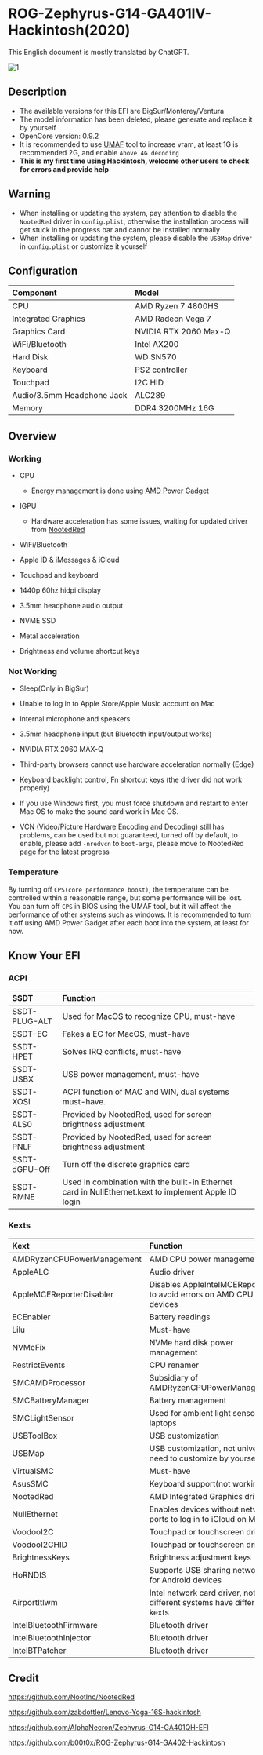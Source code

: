 # ROG-Zephyrus-G14-GA401IV-Hackintosh(2020)

This English document is mostly translated by ChatGPT.

![1](https://github.com/PIut02/ROG-Zephyrus-G14-GA401IV-Hackintosh/assets/39442130/86b55723-bf91-4830-8dc3-be19ba0f1666)

## Description

- The available versions for this EFI are BigSur/Monterey/Ventura
- The model information has been deleted, please generate and replace it by yourself
- OpenCore version: 0.9.2
- It is recommended to use [UMAF](https://github.com/DavidS95/Smokeless_UMAF/) tool to increase vram, at least 1G is recommended 2G, and enable `Above 4G decoding`
- **This is my first time using Hackintosh, welcome other users to check for errors and provide help**

## Warning

- When installing or updating the system, pay attention to disable the `NootedRed` driver in `config.plist`, otherwise the installation process will get stuck in the progress bar and cannot be installed normally
- When installing or updating the system, please disable the `USBMap` driver in `config.plist` or customize it yourself

## Configuration

| Component                  | Model                 |
| :------------------------- | :-------------------- |
| CPU                        | AMD Ryzen 7 4800HS    |
| Integrated Graphics        | AMD Radeon Vega 7     |
| Graphics Card              | NVIDIA RTX 2060 Max-Q |
| WiFi/Bluetooth             | Intel AX200           |
| Hard Disk                  | WD SN570              |
| Keyboard                   | PS2 controller        |
| Touchpad                   | I2C HID               |
| Audio/3.5mm Headphone Jack | ALC289                |
| Memory                     | DDR4 3200MHz 16G      |

## Overview

### Working

- CPU

  - Energy management is done using [AMD Power Gadget](https://github.com/trulyspinach/SMCAMDProcessor)

- IGPU

  - Hardware acceleration has some issues, waiting for updated driver from [NootedRed](https://github.com/NootInc/NootedRed)

- WiFi/Bluetooth

- Apple ID & iMessages & iCloud

- Touchpad and keyboard

- 1440p 60hz hidpi display

- 3.5mm headphone audio output

- NVME SSD

- Metal acceleration

- Brightness and volume shortcut keys

### Not Working

- Sleep(Only in BigSur)

- Unable to log in to Apple Store/Apple Music account on Mac

- Internal microphone and speakers

- 3.5mm headphone input (but Bluetooth input/output works)

- NVIDIA RTX 2060 MAX-Q

- Third-party browsers cannot use hardware acceleration normally (Edge)

- Keyboard backlight control, Fn shortcut keys (the driver did not work properly)

- If you use Windows first, you must force shutdown and restart to enter Mac OS to make the sound card work in Mac OS.

- VCN (Video/Picture Hardware Encoding and Decoding) still has problems, can be used but not guaranteed, turned off by default, to enable, please add `-nredvcn` to `boot-args`, please move to NootedRed page for the latest progress

### Temperature

By turning off `CPS(core performance boost)`, the temperature can be controlled within a reasonable range, but some performance will be lost. You can turn off `CPS` in BIOS using the UMAF tool, but it will affect the performance of other systems such as windows. It is recommended to turn it off using AMD Power Gadget after each boot into the system, at least for now.

## Know Your EFI

### ACPI

| SSDT          | Function                                                     |
| :------------ | :----------------------------------------------------------- |
| SSDT-PLUG-ALT | Used for MacOS to recognize CPU, must-have                   |
| SSDT-EC       | Fakes a EC for MacOS, must-have                              |
| SSDT-HPET     | Solves IRQ conflicts, must-have                              |
| SSDT-USBX     | USB power management, must-have                              |
| SSDT-XOSI     | ACPI function of MAC and WIN, dual systems must-have.        |
| SSDT-ALS0     | Provided by NootedRed, used for screen brightness adjustment |
| SSDT-PNLF     | Provided by NootedRed, used for screen brightness adjustment |
| SSDT-dGPU-Off | Turn off the discrete graphics card                          |
| SSDT-RMNE     | Used in combination with the built-in Ethernet card in NullEthernet.kext to implement Apple ID login |

### Kexts

| Kext                       | Function                                                     |
| :------------------------- | :----------------------------------------------------------- |
| AMDRyzenCPUPowerManagement | AMD CPU power management                                     |
| AppleALC                   | Audio driver                                                 |
| AppleMCEReporterDisabler   | Disables AppleIntelMCEReporter to avoid errors on AMD CPU devices |
| ECEnabler                  | Battery readings                                             |
| Lilu                       | Must-have                                                    |
| NVMeFix                    | NVMe hard disk power management                              |
| RestrictEvents             | CPU renamer                                                  |
| SMCAMDProcessor            | Subsidiary of AMDRyzenCPUPowerManagement                     |
| SMCBatteryManager          | Battery management                                           |
| SMCLightSensor             | Used for ambient light sensors on laptops                    |
| USBToolBox                 | USB customization                                            |
| USBMap                     | USB customization, not universal, need to customize by yourself |
| VirtualSMC                 | Must-have                                                    |
| AsusSMC                    | Keyboard support(not working)                                |
| NootedRed                  | AMD Integrated Graphics driver                               |
| NullEthernet               | Enables devices without network ports to log in to iCloud on MacOS |
| VoodooI2C                  | Touchpad or touchscreen driver                               |
| VoodooI2CHID               | Touchpad or touchscreen driver                               |
| BrightnessKeys             | Brightness adjustment keys                                   |
| HoRNDIS                    | Supports USB sharing networks for Android devices            |
| AirportItlwm               | Intel network card driver, note that different systems have different kexts |
| IntelBluetoothFirmware     | Bluetooth driver                                             |
| IntelBluetoothInjector     | Bluetooth driver                                             |
| IntelBTPatcher             | Bluetooth driver                                             |

## Credit

https://github.com/NootInc/NootedRed

https://github.com/zabdottler/Lenovo-Yoga-16S-hackintosh

https://github.com/AlphaNecron/Zephyrus-G14-GA401QH-EFI

https://github.com/b00t0x/ROG-Zephyrus-G14-GA402-Hackintosh
